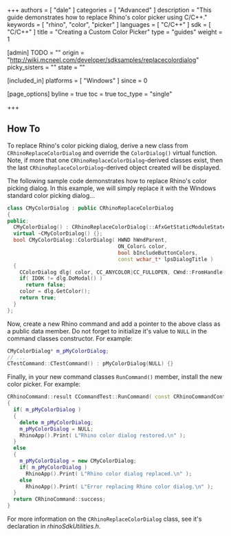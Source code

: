 +++
authors = [ "dale" ]
categories = [ "Advanced" ]
description = "This guide demonstrates how to replace Rhino's color picker using C/C++."
keywords = [ "rhino", "color", "picker" ]
languages = [ "C/C++" ]
sdk = [ "C/C++" ]
title = "Creating a Custom Color Picker"
type = "guides"
weight = 1

[admin]
TODO = ""
origin = "http://wiki.mcneel.com/developer/sdksamples/replacecolordialog"
picky_sisters = ""
state = ""

[included_in]
platforms = [ "Windows" ]
since = 0

[page_options]
byline = true
toc = true
toc_type = "single"

+++

 
## How To

To replace Rhino's color picking dialog, derive a new class from `CRhinoReplaceColorDialog` and override the `ColorDialog()` virtual function.  Note, if more that one `CRhinoReplaceColorDialog`-derived classes exist, then the last `CRhinoReplaceColorDialog`-derived object created will be displayed.

The following sample code demonstrates how to replace Rhino's color picking dialog.  In this example, we will simply replace it with the Windows standard color picking dialog...

```cpp
class CMyColorDialog : public CRhinoReplaceColorDialog
{
public:
  CMyColorDialog() : CRhinoReplaceColorDialog(::AfxGetStaticModuleState()) {};
  virtual ~CMyColorDialog() {};
  bool CMyColorDialog::ColorDialog( HWND hWndParent,
                                    ON_Color& color,
                                    bool bIncludeButtonColors,
                                    const wchar_t* lpsDialogTitle )
  {
    CColorDialog dlg( color, CC_ANYCOLOR|CC_FULLOPEN, CWnd::FromHandle(hWndParent) );
    if( IDOK != dlg.DoModal() )
      return false;
    color = dlg.GetColor();
    return true;
  }
};
```

Now, create a new Rhino command and add a pointer to the above class as a public data member. Do not forget to initialize it's value to `NULL` in the command classes constructor.  For example:

```cpp
CMyColorDialog* m_pMyColorDialog;
// ...
CTestCommand::CTestCommand() : pMyColorDialog(NULL) {}
```

Finally, in your new command classes `RunCommand()` member, install the new color picker.  For example:

```cpp
CRhinoCommand::result CCommandTest::RunCommand( const CRhinoCommandContext& context )
{
  if( m_pMyColorDialog )
  {
    delete m_pMyColorDialog;
    m_pMyColorDialog = NULL;
    RhinoApp().Print( L"Rhino color dialog restored.\n" );
  }
  else
  {
    m_pMyColorDialog = new CMyColorDialog;
    if( m_pMyColorDialog )
      RhinoApp().Print( L"Rhino color dialog replaced.\n" );
    else
      RhinoApp().Print( L"Error replacing Rhino color dialog.\n" );
  }
  return CRhinoCommand::success;
}
```

For more information on the `CRhinoReplaceColorDialog` class, see it's declaration in *rhinoSdkUtilities.h*.
